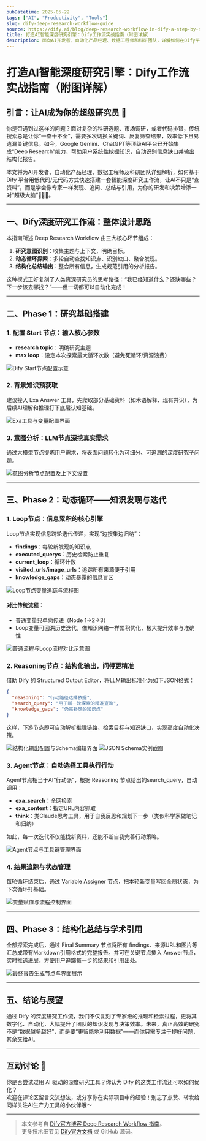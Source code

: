 ```yaml
---
pubDatetime: 2025-05-22
tags: ["AI", "Productivity", "Tools"]
slug: dify-deep-research-workflow-guide
source: https://dify.ai/blog/deep-research-workflow-in-dify-a-step-by-step-guide
title: 打造AI智能深度研究引擎：Dify工作流实战指南（附图详解）
description: 面向AI开发者、自动化产品经理、数据工程师和科研团队，详解如何在Dify平台搭建结构化、可迭代的深度研究智能体，实现高效知识发现与决策。
---
```


# 打造AI智能深度研究引擎：Dify工作流实战指南（附图详解）

## 引言：让AI成为你的超级研究员 🚀

你是否遇到过这样的问题？面对复杂的科研选题、市场调研，或者代码排错，传统搜索总是让你“一查十不全”，需要多次切换关键词、反复筛查结果，效率低下且易遗漏关键信息。如今，Google Gemini、ChatGPT等顶级AI平台已开始集成“Deep Research”能力，帮助用户系统性挖掘知识，自动识别信息缺口并输出结构化报告。

本文将为AI开发者、自动化产品经理、数据工程师及科研团队详细解析，如何基于 Dify 平台用低代码/无代码方式快速搭建一套智能深度研究工作流，让AI不只是“查资料”，而是学会像专家一样发现、追问、总结与引用，为你的研发和决策增添一对“超级大脑”👩‍🔬🤖。

---

## 一、Dify深度研究工作流：整体设计思路

本指南所述 Deep Research Workflow 由三大核心环节组成：

1. **研究意图识别**：收集主题与上下文，明确目标。
2. **动态循环探索**：多轮自动查找知识点、识别缺口、聚合发现。
3. **结构化总结输出**：整合所有信息，生成规范引用的分析报告。

这种模式正好复刻了人类资深研究员的思考路径：“我已经知道什么？还缺哪些？下一步该去哪找？”——但一切都可以自动化完成！

---

## 二、Phase 1：研究基础搭建

### 1. 配置 Start 节点：输入核心参数

- **research topic**：明确研究主题
- **max loop**：设定本次探索最大循环次数（避免死循环/资源浪费）

![Dify Start节点配置示意](https://framerusercontent.com/images/elxQAXd3p26JHnT2FRl6Ur1kE.png)

### 2. 背景知识预获取

建议接入 Exa Answer 工具，先爬取部分基础资料（如术语解释、现有共识），为后续AI理解和推理打下底层认知基础。

![Exa工具与变量配置界面](https://framerusercontent.com/images/EhIWg3JSDcZhRLGQe5iki7CkiNI.png)

### 3. 意图分析：LLM节点深挖真实需求

通过大模型节点提炼用户需求，将表面问题转化为可细分、可追溯的深度研究子问题。

![意图分析节点配置及上下文设置](https://framerusercontent.com/images/i4mbdrFrSrUFuDp60fxG1mVvjvc.png)

---

## 三、Phase 2：动态循环——知识发现与迭代

### 1. Loop节点：信息累积的核心引擎

Loop节点实现信息跨轮迭代传递，实现“边搜集边归纳”：

- **findings**：每轮新发现的知识点
- **executed_querys**：历史检索防止重复
- **current_loop**：循环计数
- **visited_urls/image_urls**：追踪所有来源便于引用
- **knowledge_gaps**：动态暴露的信息盲区

![Loop节点变量追踪与流程图](https://framerusercontent.com/images/PWXvggJIDcgnnDNa8tmh04iLF5I.png)

#### 对比传统流程：

- 普通变量只单向传递（Node 1→2→3）
- Loop变量可回溯历史迭代，像知识网络一样累积优化，极大提升效率与准确性

![普通流程与Loop流程对比示意图](https://framerusercontent.com/images/yxMNQCGEtMrc9PaOTFSG4fJ2WI.png)

### 2. Reasoning节点：结构化输出，问得更精准

借助 Dify 的 Structured Output Editor，将LLM输出标准化为如下JSON格式：

```json
{
  "reasoning": "行动路径选择依据",
  "search_query": "用于新一轮探索的精准查询",
  "knowledge_gaps": "仍需补足的知识点"
}
```

这样，下游节点即可自动解析推理链路、检索目标与知识缺口，实现高度自动化决策。

![结构化输出配置与Schema编辑界面](https://framerusercontent.com/images/PK0R1abx04WqaEFyeqXkb8MyY.png)
![JSON Schema实例截图](https://framerusercontent.com/images/r0sVMLgkcczpNoaf3DcZQpJeM78.png)

### 3. Agent节点：自动选择工具执行行动

Agent节点相当于AI“行动派”，根据 Reasoning 节点给出的search_query，自动调用：

- **exa_search**：全网检索
- **exa_content**：指定URL内容抓取
- **think**：类Claude思考工具，用于自我反思和规划下一步（类似科学家做笔记和归纳）

如此，每一次迭代不仅能找新资料，还能不断自我完善行动策略。

![Agent节点与工具链管理界面](https://framerusercontent.com/images/0CLuSpFDGCISe9TmopYHKQFzc.png)

### 4. 结果追踪与状态管理

每轮循环结束后，通过 Variable Assigner 节点，把本轮新变量写回全局状态，为下次循环打基础。

![变量赋值与流程控制界面](https://framerusercontent.com/images/ALkQmoYYwpswtscez8zK52NYQ.png)

---

## 四、Phase 3：结构化总结与学术引用

全部探索完成后，通过 Final Summary 节点将所有 findings、来源URL和图片等汇总成带有Markdown引用格式的完整报告。并可在关键节点插入 Answer节点，实时推送进展，方便用户追踪每一步的结果和引用出处。

![最终报告生成节点与界面展示](https://framerusercontent.com/images/3mDsHnoCl7F8QP1F4ZS7FeiYa84.png)

---

## 五、结论与展望

通过 Dify 的深度研究工作流，我们不仅复刻了专家级的推理和检索过程，更将其数字化、自动化，大幅提升了团队的知识发现与决策效率。未来，真正高效的研究不是“数据越多越好”，而是要“更智能地利用数据”——而你只需专注于提好问题，其余交给AI。

---

## 互动讨论 🎯

你是否尝试过用 AI 驱动的深度研究工具？你认为 Dify 的这类工作流还可以如何优化？  
欢迎在评论区留言交流想法，或分享你在实际项目中的经验！别忘了点赞、转发给同样关注AI生产力工具的小伙伴哦～

---

> 本文参考自 [Dify官方博客 Deep Research Workflow 指南](https://dify.ai/blog/deep-research-workflow-in-dify-a-step-by-step-guide)。  
> 更多技术细节见 [Dify官方文档](https://docs.dify.ai/en/introduction) 或 GitHub 源码。
